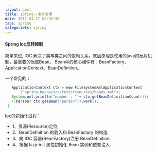 ```yaml
---
layout: post
title: spring--事务管理
date: 2017-04-27 02:32:56
tags: spring
categoriets: spring
---
```


#### Spring Ioc反转控制

简单来说, IOC 解决了类与类之间的依赖关系，底层原理是使用的java的反射机制，最重要的当属Bean。
Bean中的核心组件有：BeanFactory、ApplicationContext、BeanDefinition。

一个常见的：
```JAVA
   ApplicationContext ctx = new FileSystemXmlApplicationContext
       ("spring-beans/src/test/resources/beans.xml");
   System.out.println("number : " + ctx.getBeanDefinitionCount());
   ((Person) ctx.getBean("person")).work();
 }
```

Ioc的初始化过程：
- 1、资源(Resource)定位;
- 2、BeanDefinition 的载入和 BeanFactory 的构造.
- 3、向 IOC 容器(BeanFactory)注册 BeanDefinition.
- 4、根据 lazy-init 属性初始化 Bean 实例和依赖注入.

<!-- more -->